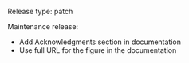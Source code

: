 Release type: patch

Maintenance release:
- Add Acknowledgments section in documentation
- Use full URL for the figure in the documentation
